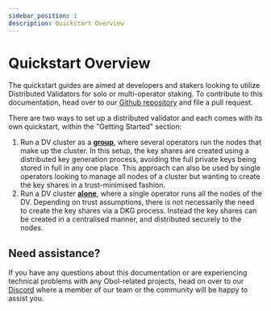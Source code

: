 ```yaml
---
sidebar_position: 1
description: Quickstart Overview
---
```


# Quickstart Overview

The quickstart guides are aimed at developers and stakers looking to utilize Distributed Validators for solo or multi-operator staking. To contribute to this documentation, head over to our [Github repository](https://github.com/ObolNetwork/obol-docs) and file a pull request.

There are two ways to set up a distributed validator and each comes with its own quickstart, within the "Getting Started" section:

1. Run a DV cluster as a [**group**](https://github.com/ObolNetwork/obol-docs/blob/main/versioned_docs/version-v1.2.0/run/start/quickstart_group.mdx), where several operators run the nodes that make up the cluster. In this setup, the key shares are created using a distributed key generation process, avoiding the full private keys being stored in full in any one place. This approach can also be used by single operators looking to manage all nodes of a cluster but wanting to create the key shares in a trust-minimised fashion.
2. Run a DV cluster [**alone**](https://github.com/ObolNetwork/obol-docs/blob/main/versioned_docs/version-v1.2.0/run/start/quickstart_alone.mdx), where a single operator runs all the nodes of the DV. Depending on trust assumptions, there is not necessarily the need to create the key shares via a DKG process. Instead the key shares can be created in a centralised manner, and distributed securely to the nodes.

## Need assistance?

If you have any questions about this documentation or are experiencing technical problems with any Obol-related projects, head on over to our [Discord](https://discord.gg/n6ebKsX46w) where a member of our team or the community will be happy to assist you.
